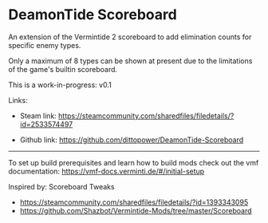 # DeamonTide Scoreboard
An extension of the Vermintide 2 scoreboard to add elimination counts for specific enemy types.

Only a maximum of 8 types can be shown at present due to the limitations of the game's builtin scoreboard.

This is a work-in-progress: v0.1

Links:
- Steam link: https://steamcommunity.com/sharedfiles/filedetails/?id=2533574497

- Github link: https://github.com/dittopower/DeamonTide-Scoreboard

----

To set up build prerequisites and learn how to build mods check out the vmf documentation: https://vmf-docs.verminti.de/#/initial-setup

Inspired by: Scoreboard Tweaks
 - https://steamcommunity.com/sharedfiles/filedetails/?id=1393343095
 - https://github.com/Shazbot/Vermintide-Mods/tree/master/Scoreboard
